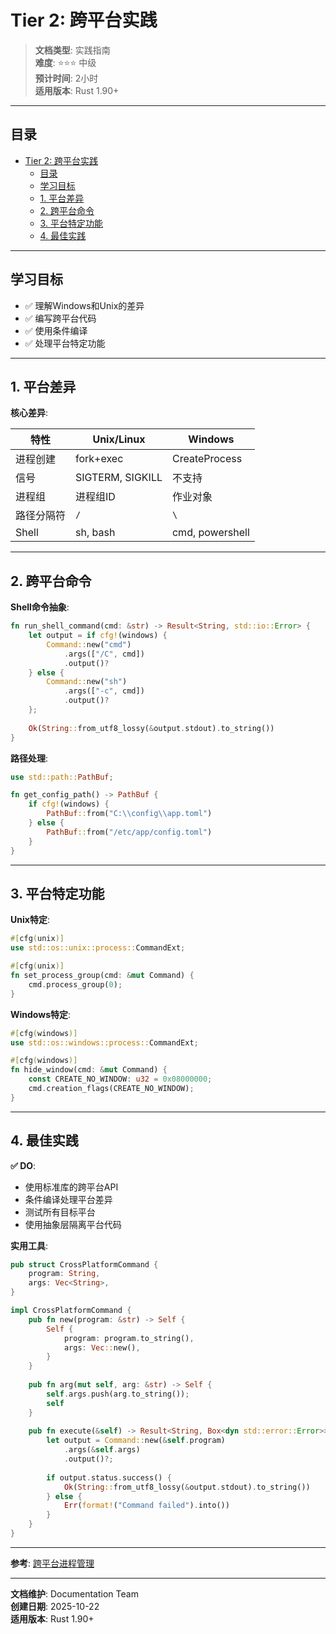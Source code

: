 # Tier 2: 跨平台实践

> **文档类型**: 实践指南  
> **难度**: ⭐⭐⭐ 中级  
> **预计时间**: 2小时  
> **适用版本**: Rust 1.90+

---

## 目录

- [Tier 2: 跨平台实践](#tier-2-跨平台实践)
  - [目录](#目录)
  - [学习目标](#学习目标)
  - [1. 平台差异](#1-平台差异)
  - [2. 跨平台命令](#2-跨平台命令)
  - [3. 平台特定功能](#3-平台特定功能)
  - [4. 最佳实践](#4-最佳实践)

---

## 学习目标

- ✅ 理解Windows和Unix的差异
- ✅ 编写跨平台代码
- ✅ 使用条件编译
- ✅ 处理平台特定功能

---

## 1. 平台差异

**核心差异**:

| 特性 | Unix/Linux | Windows |
|------|-----------|---------|
| 进程创建 | fork+exec | CreateProcess |
| 信号 | SIGTERM, SIGKILL | 不支持 |
| 进程组 | 进程组ID | 作业对象 |
| 路径分隔符 | `/` | `\` |
| Shell | sh, bash | cmd, powershell |

---

## 2. 跨平台命令

**Shell命令抽象**:

```rust
fn run_shell_command(cmd: &str) -> Result<String, std::io::Error> {
    let output = if cfg!(windows) {
        Command::new("cmd")
            .args(["/C", cmd])
            .output()?
    } else {
        Command::new("sh")
            .args(["-c", cmd])
            .output()?
    };
    
    Ok(String::from_utf8_lossy(&output.stdout).to_string())
}
```

**路径处理**:

```rust
use std::path::PathBuf;

fn get_config_path() -> PathBuf {
    if cfg!(windows) {
        PathBuf::from("C:\\config\\app.toml")
    } else {
        PathBuf::from("/etc/app/config.toml")
    }
}
```

---

## 3. 平台特定功能

**Unix特定**:

```rust
#[cfg(unix)]
use std::os::unix::process::CommandExt;

#[cfg(unix)]
fn set_process_group(cmd: &mut Command) {
    cmd.process_group(0);
}
```

**Windows特定**:

```rust
#[cfg(windows)]
use std::os::windows::process::CommandExt;

#[cfg(windows)]
fn hide_window(cmd: &mut Command) {
    const CREATE_NO_WINDOW: u32 = 0x08000000;
    cmd.creation_flags(CREATE_NO_WINDOW);
}
```

---

## 4. 最佳实践

**✅ DO**:

- 使用标准库的跨平台API
- 条件编译处理平台差异
- 测试所有目标平台
- 使用抽象层隔离平台代码

**实用工具**:

```rust
pub struct CrossPlatformCommand {
    program: String,
    args: Vec<String>,
}

impl CrossPlatformCommand {
    pub fn new(program: &str) -> Self {
        Self {
            program: program.to_string(),
            args: Vec::new(),
        }
    }
    
    pub fn arg(mut self, arg: &str) -> Self {
        self.args.push(arg.to_string());
        self
    }
    
    pub fn execute(&self) -> Result<String, Box<dyn std::error::Error>> {
        let output = Command::new(&self.program)
            .args(&self.args)
            .output()?;
        
        if output.status.success() {
            Ok(String::from_utf8_lossy(&output.stdout).to_string())
        } else {
            Err(format!("Command failed").into())
        }
    }
}
```

---

**参考**: [跨平台进程管理](../../docs/06_cross_platform_process_management.md)

---

**文档维护**: Documentation Team  
**创建日期**: 2025-10-22  
**适用版本**: Rust 1.90+
